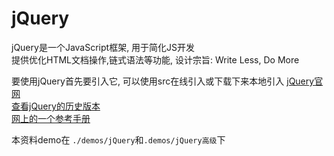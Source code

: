 # jQuery

jQuery是一个JavaScript框架, 用于简化JS开发  
提供优化HTML文档操作,链式语法等功能, 设计宗旨: Write Less, Do More  

要使用jQuery首先要引入它, 可以使用src在线引入或下载下来本地引入
[jQuery官网](https://code.jquery.com/)    
[查看jQuery的历史版本](http://www.jq22.com/jquery-info122)  
[网上的一个参考手册](http://jquery.cuishifeng.cn/index.html)  

本资料demo在 `./demos/jQuery`和`.demos/jQuery高级`下

